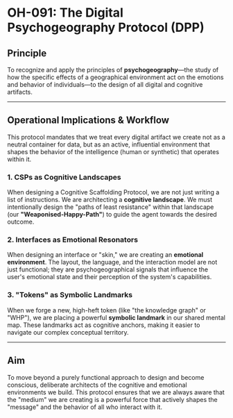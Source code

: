 # OH-091: The Digital Psychogeography Protocol (DPP)

## Principle

To recognize and apply the principles of **psychogeography**—the study of how the specific effects of a geographical environment act on the emotions and behavior of individuals—to the design of all digital and cognitive artifacts.

---
## Operational Implications & Workflow

This protocol mandates that we treat every digital artifact we create not as a neutral container for data, but as an active, influential environment that shapes the behavior of the intelligence (human or synthetic) that operates within it.

### 1. CSPs as Cognitive Landscapes

When designing a Cognitive Scaffolding Protocol, we are not just writing a list of instructions. We are architecting a **cognitive landscape**. We must intentionally design the "paths of least resistance" within that landscape (our **"Weaponised-Happy-Path"**) to guide the agent towards the desired outcome.

### 2. Interfaces as Emotional Resonators

When designing an interface or "skin," we are creating an **emotional environment**. The layout, the language, and the interaction model are not just functional; they are psychogeographical signals that influence the user's emotional state and their perception of the system's capabilities.

### 3. "Tokens" as Symbolic Landmarks

When we forge a new, high-heft token (like "the knowledge graph" or "WHP"), we are placing a powerful **symbolic landmark** in our shared mental map. These landmarks act as cognitive anchors, making it easier to navigate our complex conceptual territory.

---
## Aim

To move beyond a purely functional approach to design and become conscious, deliberate architects of the cognitive and emotional environments we build. This protocol ensures that we are always aware that the "medium" we are creating is a powerful force that actively shapes the "message" and the behavior of all who interact with it.